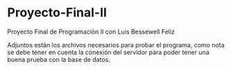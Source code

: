 # Proyecto-Final-II
Proyecto Final de Programación II con Luis Bessewell Feliz 

Adjuntos están los archivos necesarios para probar el programa, como nota se debe tener en cuenta la conexión del servidor para poder tener una buena prueba con la base de datos. 
